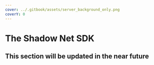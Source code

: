 ```yaml
---
cover: ../.gitbook/assets/server_background_only.png
coverY: 0
---
```


# The Shadow Net SDK

## This section will be updated in the near future
